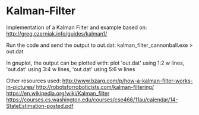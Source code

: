 # Kalman-Filter

Implementation of a Kalman Filter and example based on:
http://greg.czerniak.info/guides/kalman1/

Run the code and send the output to out.dat:
kalman_filter_cannonball.exe > out.dat

In gnuplot, the output can be plotted with:
plot 'out.dat' using 1:2 w lines, 'out.dat' using 3:4 w lines, 'out.dat' using 5:6 w lines

Other resources used:
http://www.bzarg.com/p/how-a-kalman-filter-works-in-pictures/
http://robotsforroboticists.com/kalman-filtering/
https://en.wikipedia.org/wiki/Kalman_filter
https://courses.cs.washington.edu/courses/cse466/11au/calendar/14-StateEstimation-posted.pdf
